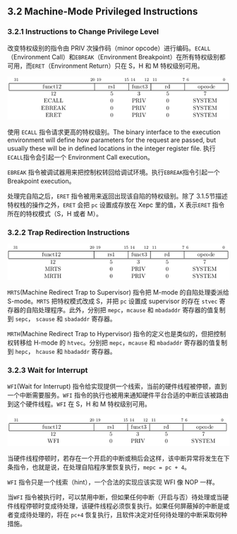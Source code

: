 ## 3.2 Machine-Mode Privileged Instructions

### 3.2.1 Instructions to Change Privilege Level

改变特权级别的指令由 PRIV 次操作码（minor opcode）进行编码。`ECALL`（Environment Call）和`EBREAK`（Environment Breakpoint）在所有特权级别都可用，而`ERET`（Environment Return）只在 S，H 和 M 特权级别可用。

![图 3.2.1](img/3-2-1.png)

使用 `ECALL` 指令请求更高的特权级别。The binary interface to the execution environment will define how parameters for the request are passed, but usually these will be in defined locations in the integer register file. 执行`ECALL`指令会引起一个 Environment Call execution。

`EBREAK` 指令被调试器用来把控制权转回给调试环境。执行`EBREAK`指令引起一个 Breakpoint execution。

处理完自陷之后，`ERET` 指令被用来返回出现该自陷的特权级别。除了 3.1.5节描述特权栈的操作之外，`ERET` 会把 `pc` 设置成存放在 Xepc 里的值，X 表示`ERET` 指令所在的特权模式（S，H 或者 M）。

### 3.2.2 Trap Redirection Instructions

![图 3.2.2](img/3-2-2.png)

`MRTS`(Machine Redirect Trap to Supervisor) 指令把 M-mode 的自陷处理委派给 S-mode。`MRTS` 把特权模式改成 S，并把 `pc` 设置成 supervisor 的存在 `stvec` 寄存器的自陷处理程序。此外，分别把 `mepc`，`mcause` 和 `mbadaddr` 寄存器的值复制到 `sepc`， `scause` 和 `sbadaddr` 寄存器。

`MRTH`(Machine Redirect Trap to Hypervisor) 指令的定义也是类似的，但把控制权转移给 H-mode 的 `htvec`。分别把 `mepc`，`mcause` 和 `mbadaddr` 寄存器的值复制到 `hepc`， `hcause` 和 `hbadaddr` 寄存器。

### 3.2.3 Wait for Interrupt

`WFI`(Wait for Interrupt) 指令给实现提供一个线索，当前的硬件线程被停顿，直到一个中断需要服务。`WFI` 指令的执行也被用来通知硬件平台合适的中断应该被路由到这个硬件线程。`WFI` 在 S，H 和 M 特权级别可用。

![图 3.2.3](img/3-2-3.png)

当硬件线程停顿时，若存在一个开启的中断或稍后会这样，该中断异常将发生在下条指令，也就是说，在处理自陷程序里恢复执行，`mepc = pc + 4`。

`WFI` 指令只是一个线索（hint），一个合法的实现应该实现 WFI 像 NOP 一样。

当`WFI` 指令被执行时，可以禁用中断，但如果任何中断（开启与否）待处理或当硬件线程停顿时变成待处理，该硬件线程必须恢复执行。如果任何屏蔽掉的中断是或者变成待处理的，将在 `pc+4` 恢复执行，且软件决定对任何待处理的中断采取何种措施。
